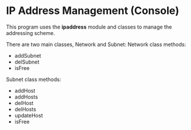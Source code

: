 # IP Address Management (Console)

This program uses the **ipaddress** module and classes to manage the addressing scheme.

There are two main classes, Network and Subnet:
Network class methods:
  - addSubnet
  - delSubnet
  - isFree

Subnet class methods:
  - addHost
  - addHosts
  - delHost
  - delHosts
  - updateHost
  - isFree
